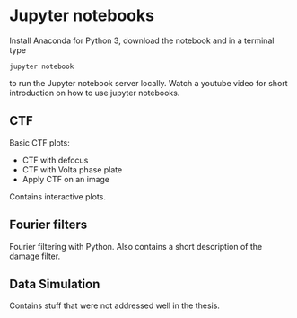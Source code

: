 # Jupyter notebooks

Install Anaconda for Python 3, download the notebook and in a terminal type

    jupyter notebook

to run the Jupyter notebook server locally. Watch a youtube video for short introduction on how to use jupyter notebooks.



## CTF

Basic CTF plots:

* CTF with defocus
* CTF with Volta phase plate
* Apply CTF on an image

Contains interactive plots.

## Fourier filters

Fourier filtering with Python. Also contains a short description of the damage filter.

## Data Simulation

Contains stuff that were not addressed well in the thesis.